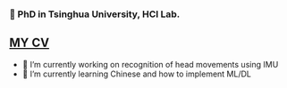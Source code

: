 ### 👋 PhD in Tsinghua University, HCI Lab.

## [MY CV](https://github.com/FedorIvachev/cv/blob/master/CV.pdf)

- 🔭 I’m currently working on recognition of head movements using IMU
- 🌱 I’m currently learning Chinese and how to implement ML/DL

<!--
[![My stats](https://github-readme-stats.vercel.app/api?username=FedorIvachev&count_private=true&hide=contribs,prs&theme=radical)](https://github.com/FedorIvachev)
-->

<!--
**FedorIvachev/FedorIvachev** is a ✨ _special_ ✨ repository because its `README.md` (this file) appears on your GitHub profile.

Here are some ideas to get you started:

- 🔭 I’m currently working on 
- 🌱 I’m currently learning ...
- 👯 I’m looking to collaborate on ...
- 🤔 I’m looking for help with ...
- 💬 Ask me about ...
- 📫 How to reach me: ...
- 😄 Pronouns: ...
- ⚡ Fun fact: ...
-->

